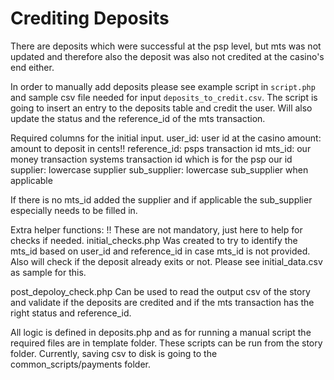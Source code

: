 # Crediting Deposits

There are deposits which were successful at the psp level, but mts was not updated and therefore also the deposit was also not credited at the casino's end either.

In order to manually add deposits please see example script in `script.php` and sample csv file needed for input `deposits_to_credit.csv`.
The script is going to insert an entry to the deposits table and credit the user. Will also update the status and the reference_id of the mts transaction.

Required columns for the initial input.
user_id: user id at the casino
amount: amount to deposit in cents!!
reference_id: psps transaction id
mts_id: our money transaction systems transaction id which is for the psp our id
supplier: lowercase supplier
sub_supplier: lowercase sub_supplier when applicable

If there is no mts_id added the supplier and if applicable the sub_supplier especially needs to be filled in.

Extra helper functions:
!! These are not mandatory, just here to help for checks if needed.
initial_checks.php
Was created to try to identify the mts_id based on user_id and reference_id in case mts_id is not provided.
Also will check if the deposit already exits or not.
Please see initial_data.csv as sample for this.

post_depoloy_check.php
Can be used to read the output csv of the story and validate if the deposits are credited and if the mts transaction has the right status and reference_id.

All logic is defined in deposits.php and as for running a manual script the required files are in template folder.
These scripts can be run from the story folder. Currently, saving csv to disk is going to the common_scripts/payments folder.
